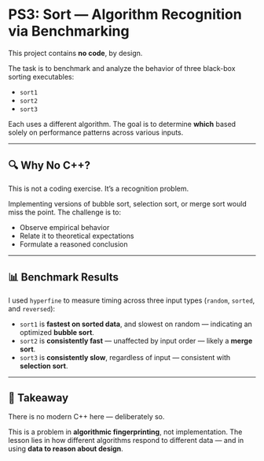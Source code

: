 # PS3: Sort — Algorithm Recognition via Benchmarking

This project contains **no code**, by design.

The task is to benchmark and analyze the behavior of three black-box sorting executables:
- `sort1`
- `sort2`
- `sort3`

Each uses a different algorithm. The goal is to determine **which** based solely on performance patterns across various inputs.

---

## 🔍 Why No C++?

This is not a coding exercise. It’s a recognition problem.

Implementing versions of bubble sort, selection sort, or merge sort would miss the point. The challenge is to:
- Observe empirical behavior
- Relate it to theoretical expectations
- Formulate a reasoned conclusion

---

## 📊 Benchmark Results

I used `hyperfine` to measure timing across three input types (`random`, `sorted`, and `reversed`):

- `sort1` is **fastest on sorted data**, and slowest on random — indicating an optimized **bubble sort**.
- `sort2` is **consistently fast** — unaffected by input order — likely a **merge sort**.
- `sort3` is **consistently slow**, regardless of input — consistent with **selection sort**.

---

## 🧭 Takeaway

There is no modern C++ here — deliberately so.

This is a problem in **algorithmic fingerprinting**, not implementation. The lesson lies in how different algorithms respond to different data — and in using **data to reason about design**.
